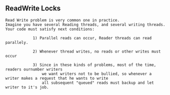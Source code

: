 ## ReadWrite Locks
    Read Write problem is very common one in practice.
    Imagine you have several Reading threads, and several writing threads.
    Your code must satisfy next conditions: 
    
                1) Parallel reads can occur, Reader threads can read parallely.
                
                2) Whenever thread writes, no reads or other writes must occur
                
                3) Since in these kinds of problems, most of the time, readers ournumber writers
                    we want writers not to be bullied, so whenever a writer makes a request that he wants to write
                    all subsequent "queued" reads must backup and let writer to it's job.  
